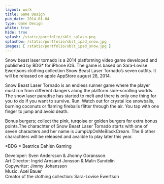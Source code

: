 ```yaml
---
layout: work
title: Game Design
pub_date: 2014-01-04
type: Game Design
white: true
hide: true
splash: /static/portfolio/sblt_splash.png
splashbw: /static/portfolio/sblt_ipad_snow.jpg
images: [ /static/portfolio/sblt_ipad_snow.jpg ]
---
```

Snow beast laser tornado is a 2014 platforming video game developed and published by BDG* for iPhone iOS. The game is based on Sara-Lovise Ewertsons clothing collection Snow Beast Laser Tornado’s seven outfits. It will be released on apple AppStore august 28, 2014. 

Snow Beast Laser Tornado is an endless runner game where the player must run from different dangers along the platform side-scrolling worlds. The snow laser paradise has started to melt and there is only one thing for you to do if you want to survive. Run. Watch out for crystal ice snowballs, burning coconuts or flaming fireballs flitter through the air. You tap with one finger to jump and avoid death. 

Bonus burgers; collect the pink, turqoise or golden burgers for extra bonus points.The charachter of Snow Beast Laser Tornado starts with one of seven characters and her name is JumpUpOnMeBlackCream. The 6 other charachters will be released and avalible to play later this year.




*BDG = Beatrice Dahlén Gaming <br>


Developer: Sven Andersson & Jhonny Goransson <br>
Art Director: Ingrid Arnsand Jonsson & Malin Sundelin <br>
Copywriter: Jimmy Johansson <br>
Music: Axel Bauer <br>
Creator of the clothing collection: Sara-Lovise Ewertson
